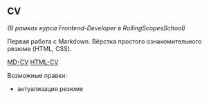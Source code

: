 ## CV

*(В рамках курса Frontend-Developer в RollingScopesSchool)*

Первая работа с Markdown. Вёрстка простого ознакомительного резюме (HTML, CSS).


[MD-CV](https://kotcher1.github.io/rsschool-cv/cv)
[HTML-CV](https://kotcher1.github.io/rsschool-cv/)

Возможные правки:
- актуализация резюме
